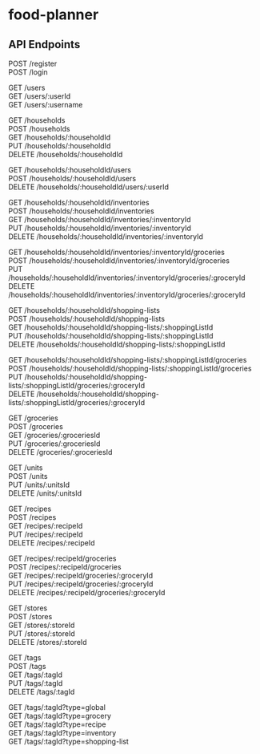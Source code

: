 # food-planner

## API Endpoints

POST /register <br />
POST /login <br />

GET /users <br />
GET /users/:userId <br />
GET /users/:username <br />

GET /households <br />
POST /households <br />
GET /households/:householdId <br />
PUT /households/:householdId <br />
DELETE /households/:householdId <br />

GET /households/:householdId/users <br />
POST /households/:householdId/users <br />
DELETE /households/:householdId/users/:userId <br />

GET /households/:householdId/inventories <br />
POST /households/:householdId/inventories <br />
GET /households/:householdId/inventories/:inventoryId <br />
PUT /households/:householdId/inventories/:inventoryId <br />
DELETE /households/:householdId/inventories/:inventoryId <br />

GET /households/:householdId/inventories/:inventoryId/groceries <br />
POST /households/:householdId/inventories/:inventoryId/groceries <br />
PUT /households/:householdId/inventories/:inventoryId/groceries/:groceryId <br />
DELETE /households/:householdId/inventories/:inventoryId/groceries/:groceryId <br />

GET /households/:householdId/shopping-lists <br />
POST /households/:householdId/shopping-lists <br />
GET /households/:householdId/shopping-lists/:shoppingListId <br />
PUT /households/:householdId/shopping-lists/:shoppingListId <br />
DELETE /households/:householdId/shopping-lists/:shoppingListId <br />

GET /households/:householdId/shopping-lists/:shoppingListId/groceries <br />
POST /households/:householdId/shopping-lists/:shoppingListId/groceries <br />
PUT /households/:householdId/shopping-lists/:shoppingListId/groceries/:groceryId <br />
DELETE /households/:householdId/shopping-lists/:shoppingListId/groceries/:groceryId <br />

GET /groceries <br />
POST /groceries <br />
GET /groceries/:groceriesId <br />
PUT /groceries/:groceriesId <br />
DELETE /groceries/:groceriesId <br />

GET /units <br />
POST /units <br />
PUT /units/:unitsId <br />
DELETE /units/:unitsId <br />

GET /recipes <br />
POST /recipes <br />
GET /recipes/:recipeId <br />
PUT /recipes/:recipeId <br />
DELETE /recipes/:recipeId <br />

GET /recipes/:recipeId/groceries <br />
POST /recipes/:recipeId/groceries <br />
GET /recipes/:recipeId/groceries/:groceryId <br />
PUT /recipes/:recipeId/groceries/:groceryId <br />
DELETE /recipes/:recipeId/groceries/:groceryId <br />

GET /stores <br />
POST /stores <br />
GET /stores/:storeId <br />
PUT /stores/:storeId <br />
DELETE /stores/:storeId <br />

GET /tags <br />
POST /tags <br />
GET /tags/:tagId <br />
PUT /tags/:tagId <br />
DELETE /tags/:tagId <br />

GET /tags/:tagId?type=global <br />
GET /tags/:tagId?type=grocery <br />
GET /tags/:tagId?type=recipe <br />
GET /tags/:tagId?type=inventory <br />
GET /tags/:tagId?type=shopping-list <br />
